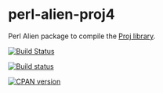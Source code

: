# perl-alien-proj4
Perl Alien package to compile the [Proj library](https://proj.org/).

[![Build Status](https://travis-ci.org/shawnlaffan/perl-alien-proj4.svg?branch=master)](https://travis-ci.org/shawnlaffan/perl-alien-proj4)

[![Build status](https://ci.appveyor.com/api/projects/status/3lv9qu9ea2ex3p5d?svg=true)](https://ci.appveyor.com/project/shawnlaffan/perl-alien-proj4)

[![CPAN version](https://badge.fury.io/pl/Alien-proj.svg)](http://badge.fury.io/pl/Alien-proj)

